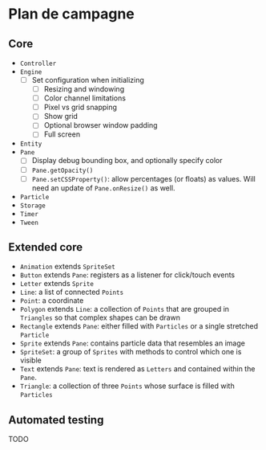 # Plan de campagne

## Core

- `Controller`
- `Engine`
  - [ ] Set configuration when initializing
    - [ ] Resizing and windowing
    - [ ] Color channel limitations
    - [ ] Pixel vs grid snapping
    - [ ] Show grid
    - [ ] Optional browser window padding
    - [ ] Full screen
- `Entity`
- `Pane`
  - [ ] Display debug bounding box, and optionally specify color
  - [ ] `Pane.getOpacity()`
  - [ ] `Pane.setCSSProperty()`: allow percentages (or floats) as values. Will need an update of `Pane.onResize()` as well.
- `Particle`
- `Storage`
- `Timer`
- `Tween`

## Extended core

- `Animation` extends `SpriteSet`
- `Button` extends `Pane`: registers as a listener for click/touch events
- `Letter` extends `Sprite`
- `Line`: a list of connected `Points`
- `Point`: a coordinate
- `Polygon` extends `Line`: a collection of `Points` that are grouped in `Triangles` so that complex shapes can be drawn
- `Rectangle` extends `Pane`: either filled with `Particles` or a single stretched `Particle`
- `Sprite` extends `Pane`: contains particle data that resembles an image
- `SpriteSet`: a group of `Sprites` with methods to control which one is visible
- `Text` extends `Pane`: text is rendered as `Letters` and contained within the `Pane`.
- `Triangle`: a collection of three `Points` whose surface is filled with `Particles`

## Automated testing

TODO

